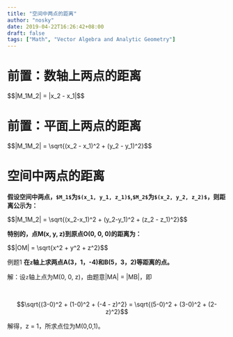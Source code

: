 ```yaml
---
title: "空间中两点的距离"
author: "nosky"
date: 2019-04-22T16:26:42+08:00
draft: false
tags: ["Math", "Vector Algebra and Analytic Geometry"]
---
```


# 前置：数轴上两点的距离

<div>$$|M_1M_2| = |x_2 - x_1|$$</div>

# 前置：平面上两点的距离

</div>$$|M_1M_2| = \sqrt{(x_2 - x_1)^2 + (y_2 - y_1)^2}$$</div>

# 空间中两点的距离

**假设空间中两点，`$M_1$`为`$(x_1, y_1, z_1)$`,`$M_2$`为`$(x_2, y_2, z_2)$`，则距离公示为：**

<div>$$|M_1M_2| = \sqrt{(x_2-x_1)^2 + (y_2-y_1)^2 + (z_2 - z_1)^2}$$</div>

**特别的，点M(x, y, z)到原点O(0, 0, 0)的距离为：**

<div>$$|OM| = \sqrt{x^2 + y^2 + z^2}$$</div>

例题1 **在`z`轴上求两点A(3，1，-4)和B(5，3，2)等距离的点。**

解：设`z`轴上点为M(0, 0, z)，由题意|MA| = |MB|，即

​         <div>$$\sqrt{(3-0)^2 + (1-0)^2 + (-4 - z)^2} = \sqrt{(5-0)^2 + (3-0)^2 + (2-z)^2}$$</div>

解得，z = 1，所求点位为M(0,0,1)。